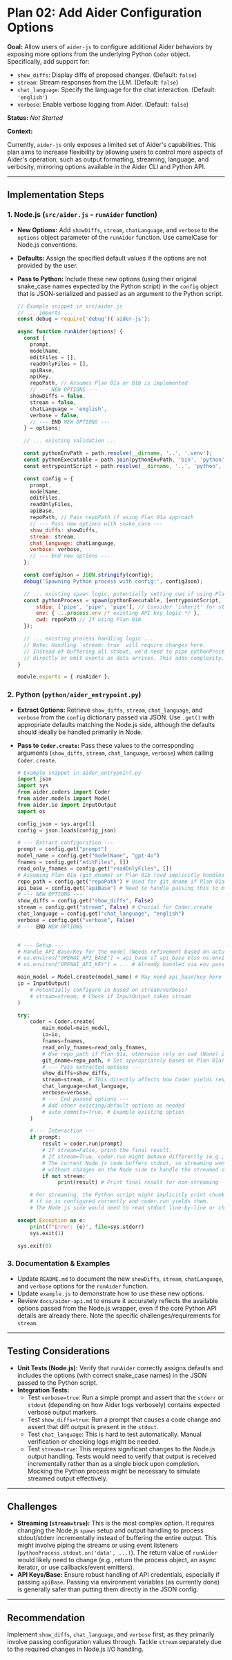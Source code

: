 # Plan 02: Add Aider Configuration Options

**Goal:** Allow users of `aider-js` to configure additional Aider behaviors by exposing more options from the underlying Python `Coder` object. Specifically, add support for:

*   `show_diffs`: Display diffs of proposed changes. (Default: `false`)
*   `stream`: Stream responses from the LLM. (Default: `false`)
*   `chat_language`: Specify the language for the chat interaction. (Default: `'english'`)
*   `verbose`: Enable verbose logging from Aider. (Default: `false`)

**Status:** *Not Started*

**Context:**

Currently, `aider-js` only exposes a limited set of Aider's capabilities. This plan aims to increase flexibility by allowing users to control more aspects of Aider's operation, such as output formatting, streaming, language, and verbosity, mirroring options available in the Aider CLI and Python API.

---

## Implementation Steps

### 1. Node.js (`src/aider.js` - `runAider` function)

*   **New Options:** Add `showDiffs`, `stream`, `chatLanguage`, and `verbose` to the `options` object parameter of the `runAider` function. Use camelCase for Node.js conventions.
*   **Defaults:** Assign the specified default values if the options are not provided by the user.
*   **Pass to Python:** Include these new options (using their original snake_case names expected by the Python script) in the `config` object that is JSON-serialized and passed as an argument to the Python script.

    ```javascript
    // Example snippet in src/aider.js
    // ... imports ...
    const debug = require('debug')('aider-js');

    async function runAider(options) {
      const {
        prompt,
        modelName,
        editFiles = [],
        readOnlyFiles = [],
        apiBase,
        apiKey,
        repoPath, // Assumes Plan 01a or 01b is implemented
        // --- NEW OPTIONS ---
        showDiffs = false,
        stream = false,
        chatLanguage = 'english',
        verbose = false,
        // --- END NEW OPTIONS ---
      } = options;

      // ... existing validation ...

      const pythonEnvPath = path.resolve(__dirname, '..', '.venv');
      const pythonExecutable = path.join(pythonEnvPath, 'bin', 'python');
      const entrypointScript = path.resolve(__dirname, '..', 'python', 'aider_entrypoint.py');

      const config = {
        prompt,
        modelName,
        editFiles,
        readOnlyFiles,
        apiBase,
        repoPath, // Pass repoPath if using Plan 01a approach
        // --- Pass new options with snake_case ---
        show_diffs: showDiffs,
        stream: stream,
        chat_language: chatLanguage,
        verbose: verbose,
        // --- End new options ---
      };

      const configJson = JSON.stringify(config);
      debug('Spawning Python process with config:', configJson);

      // ... existing spawn logic, potentially setting cwd if using Plan 01b ...
      const pythonProcess = spawn(pythonExecutable, [entrypointScript, configJson], {
          stdio: ['pipe', 'pipe', 'pipe'], // Consider 'inherit' for stdout/stderr if stream=true? Needs investigation.
          env: { ...process.env /* existing API key logic */ },
          cwd: repoPath // If using Plan 01b
      });

      // ... existing process handling logic ...
      // Note: Handling `stream: true` will require changes here.
      // Instead of buffering all stdout, we'd need to pipe pythonProcess.stdout
      // directly or emit events as data arrives. This adds complexity.
    }

    module.exports = { runAider };
    ```

### 2. Python (`python/aider_entrypoint.py`)

*   **Extract Options:** Retrieve `show_diffs`, `stream`, `chat_language`, and `verbose` from the `config` dictionary passed via JSON. Use `.get()` with appropriate defaults matching the Node.js side, although the defaults should ideally be handled primarily in Node.
*   **Pass to `Coder.create`:** Pass these values to the corresponding arguments (`show_diffs`, `stream`, `chat_language`, `verbose`) when calling `Coder.create`.

    ```python
    # Example snippet in aider_entrypoint.py
    import json
    import sys
    from aider.coders import Coder
    from aider.models import Model
    from aider.io import InputOutput
    import os

    config_json = sys.argv[1]
    config = json.loads(config_json)

    # --- Extract configuration ---
    prompt = config.get("prompt")
    model_name = config.get("modelName", "gpt-4o")
    fnames = config.get("editFiles", [])
    read_only_fnames = config.get("readOnlyFiles", [])
    # Assuming Plan 01a (git_dname) or Plan 01b (cwd implicitly handles repo)
    repo_path = config.get("repoPath") # Used for git_dname if Plan 01a
    api_base = config.get("apiBase") # Need to handle passing this to model/Coder
    # --- NEW OPTIONS ---
    show_diffs = config.get("show_diffs", False)
    stream = config.get("stream", False) # Crucial for Coder.create
    chat_language = config.get("chat_language", "english")
    verbose = config.get("verbose", False)
    # --- END NEW OPTIONS ---


    # --- Setup ---
    # Handle API Base/Key for the model (Needs refinement based on actual Coder/Model init)
    # os.environ["OPENAI_API_BASE"] = api_base if api_base else os.environ.get("OPENAI_API_BASE")
    # os.environ["OPENAI_API_KEY"] = ... # Already handled via env passing? Check security.

    main_model = Model.create(model_name) # May need api_base/key here
    io = InputOutput(
        # Potentially configure io based on stream/verbose?
        # stream=stream, # Check if InputOutput takes stream
    )

    try:
        coder = Coder.create(
            main_model=main_model,
            io=io,
            fnames=fnames,
            read_only_fnames=read_only_fnames,
            # Use repo_path if Plan 01a, otherwise rely on cwd (None) if Plan 01b
            git_dname=repo_path, # Set appropriately based on Plan 01a/01b implementation
            # --- Pass extracted options ---
            show_diffs=show_diffs,
            stream=stream, # This directly affects how Coder yields responses
            chat_language=chat_language,
            verbose=verbose,
            # --- End passed options ---
            # Add other existing/default options as needed
            # auto_commits=True, # Example existing option
        )

        # --- Interaction ---
        if prompt:
            result = coder.run(prompt)
            # If stream=False, print the final result.
            # If stream=True, coder.run might behave differently (e.g., yield chunks).
            # The current Node.js code buffers stdout, so streaming won't work
            # without changes on the Node side to handle the streamed output.
            if not stream:
                 print(result) # Print final result for non-streaming

        # For streaming, the Python script might implicitly print chunks
        # if io is configured correctly and coder.run yields them.
        # The Node.js side would need to read stdout line-by-line or chunk-by-chunk.

    except Exception as e:
        print(f"Error: {e}", file=sys.stderr)
        sys.exit(1)

    sys.exit(0)
    ```

### 3. Documentation & Examples

*   Update `README.md` to document the new `showDiffs`, `stream`, `chatLanguage`, and `verbose` options for the `runAider` function.
*   Update `example.js` to demonstrate how to use these new options.
*   Review `docs/aider-api.md` to ensure it accurately reflects the available options passed from the Node.js wrapper, even if the core Python API details are already there. Note the specific challenges/requirements for `stream`.

---

## Testing Considerations

*   **Unit Tests (Node.js):** Verify that `runAider` correctly assigns defaults and includes the options (with correct snake_case names) in the JSON passed to the Python script.
*   **Integration Tests:**
    *   Test `verbose=true`: Run a simple prompt and assert that the `stderr` or `stdout` (depending on how Aider logs verbosely) contains expected verbose output markers.
    *   Test `show_diffs=true`: Run a prompt that causes a code change and assert that diff output is present in the `stdout`.
    *   Test `chat_language`: This is hard to test automatically. Manual verification or checking logs might be needed.
    *   Test `stream=true`: This requires significant changes to the Node.js output handling. Tests would need to verify that output is received incrementally rather than as a single block upon completion. Mocking the Python process might be necessary to simulate streamed output effectively.

---

## Challenges

*   **Streaming (`stream=true`):** This is the most complex option. It requires changing the Node.js `spawn` setup and output handling to process stdout/stderr incrementally instead of buffering the entire output. This might involve piping the streams or using event listeners (`pythonProcess.stdout.on('data', ...)`). The return value of `runAider` would likely need to change (e.g., return the process object, an async iterator, or use callbacks/event emitters).
*   **API Keys/Base:** Ensure robust handling of API credentials, especially if passing `apiBase`. Passing via environment variables (as currently done) is generally safer than putting them directly in the JSON config.

---

## Recommendation

Implement `show_diffs`, `chat_language`, and `verbose` first, as they primarily involve passing configuration values through. Tackle `stream` separately due to the required changes in Node.js I/O handling. 